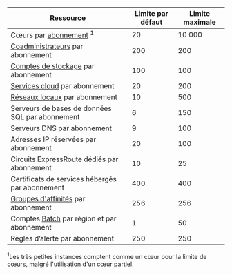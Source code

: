 Ressource|Limite par défaut|Limite maximale
---|---|---
Cœurs par [abonnement](../articles/billing-buy-sign-up-azure-subscription.md) <sup>1</sup>|20|10 000
[Coadministrateurs](../articles/billing-add-change-azure-subscription-administrator.md) par abonnement|200|200
[Comptes de stockage](../articles/storage/storage-create-storage-account.md) par abonnement|100|100
[Services cloud](../articles/cloud-services/fundamentals-application-models.md#tellmecs) par abonnement|20|200
[Réseaux locaux](http://msdn.microsoft.com/library/jj157100.aspx) par abonnement|10|500
Serveurs de bases de données SQL par abonnement|6|150
Serveurs DNS par abonnement|9|100
Adresses IP réservées par abonnement|20|100
Circuits ExpressRoute dédiés par abonnement|10|25
Certificats de services hébergés par abonnement|400|400
[Groupes d'affinités](../articles/virtual-network/virtual-networks-migrate-to-regional-vnet.md) par abonnement|256|256
Comptes [Batch](https://azure.microsoft.com/services/batch/) par région et par abonnement|1|50
Règles d’alerte par abonnement|250|250

<sup>1</sup>Les très petites instances comptent comme un cœur pour la limite de cœurs, malgré l'utilisation d'un cœur partiel.

<!---HONumber=AcomDC_0211_2016-->